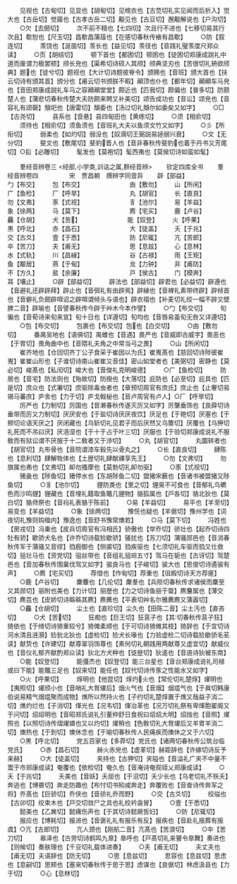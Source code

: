 <!-- { "loadSidebar": true } -->
　　见视也【古甸切】见显也【胡甸切】见棺衣也【古苋切礼实见闻而后折入】觉大也【古岳切】觉寤也【古孝古岳二切】觏见也【古豆切】邂觏解说也【户沟切】
　　○欠【去劒切】
　　次不前不精也【七四切】次且行不进也【七移切易其行次且】歜恕也【尺玉切】昌歜昌蒲葅也【在感切春秋传飨有昌歜】
　　○防【叙连切】
　　羡饶也【涎面切】羡长也【益见切】羡径也【音践礼璧羡度尺郑众读】
　　○页【胡结切】
　　顿下首也【都困切】顿困也【徒困切郑康成説礼中道而废谓力极罢顿】颀长皃也【渠希切诗硕人其颀】颀典坚刃也【苦很切礼辀欲颀典】题也【徒兮切】题视也【大计切诗题彼脊令】颁赐也【音班】颁大首也【扶云切诗有颁其首】颁分也【甫云切书颁朕不暇】顚顶也仆也【都年切】顚顚车马皃也【音田郑康成説礼车马之容顚顚堂堂】颇近也【匹我切】颇偏也【普多切】防颇楚人也【蒲悲切春秋传楚大夫防颇来聘又补美切】颂告成功也【音讼】颂皃也【音容礼有颂磬】頽圯也【唐雷切】頽委也【汤过切礼頽尔如委矣又如字】
　　○□【古尧切】
　　县系也【音悬】县四甸田也【黄练切】
　　○须【相俞切】
　　须待也【相俞切】须鱼须也【音班礼大夫以鱼须文竹又如字】
　　○彡【所衔切】
　　弱柔也【如灼切】弱没也【奴滴切王弼説易拯弱兴衰】
　　○文【无分切】
　　斐文也【敷尾切】斐豹晋人也【音非春秋传斐豹也着于丹书又芳尾切】○髟【必雕切】
　　髦发也【莫袍切】髦西夷也【莫侯切诗如蛮如髦】













　　羣经音辨卷三
<经部,小学类,训诂之属,群经音辨>
　　钦定四库全书
　　羣经音辨卷四　　　　　宋　贾昌朝　撰辨字同音异
　　辟【部益】　　　　　　　　勹【布交】
　　包【布交】　　　　　　　　甶【敷勿】
　　山【所闲】　　　　　　　　广【鱼检】
　　厂【呼旱】　　　　　　　　丸【胡官】
　　长【直良】　　　　　　　　勿【文弗】
　　豕【式视】　　　　　　　　豸【池尔】
　　易【羊益】　　　　　　　　象【徐两】
　　马【莫下】　　　　　　　　廌【宅买】
　　鹿【卢谷】　　　　　　　　麤【仓胡】
　　犬【苦】　　　　　　　　能【奴登】
　　火【呼果】　　　　　　　　黒【呼北】
　　赤【昌石】　　　　　　　　大【徒盖】
　　夭【于兆】　　　　　　　　交【古爻】
　　壹【于悉】　　　　　　　　防【尼辄】
　　亢【苦郎】　　　　　　　　夲【苦刀】
　　夫【甫无】　　　　　　　　思【息兹】
　　心【息林】　　　　　　　　水【式轨】
　　川【昌縁】　　　　　　　　谷【古禄】
　　雨【王矩】　　　　　　　　鱼【颙居】
　　燕【于甸】　　　　　　　　龙【力钟】
　　非【甫防】　　　　　　　　不【方久】
　　盐【余廉】　　　　　　　　戸【侯古】
　　门【模奔】　　　　　　　　耳【壤止】
　　○辟【部益切】
　　辟法也【部益切】辟君也【必益切】辟遵也【音避礼还辟辟拜】辟止也【音弭礼有由辟焉】辟縁也【音裨礼素带终辟】辟倾首也【音僻礼负劒辟咡诏之辟咡谓倾头与语也】辟衣褶也【补麦切礼绞一幅不辟又壁脾二音】辟喻也【音譬春秋传今辟于艸木今本作譬】
　　○勹【布交切】
　　旬徧也【音荀诗来旬来宣】旬十日也【详遵切】旬均也【音唇易虽旬无咎又详遵切】
　　○包【布交切】
　　包裹也【布交切】包也【白交切】
　　○甶【敷勿切】
　　番禺吴地也【语俱切】禺蜼也【音遇】畏严也【音威即古威字】畏恶也【于胃切】畏角曲中也【音隈礼夫角之中常当弓之畏】
　　○山【所闲切】
　　崔齐地也【仓回切齐丁公子食采于崔因以为氏】崔嵬髙也【慈回切诗陟彼崔嵬】崔崔山形也【子谁切诗南山崔崔又音佳】密山如堂者也【美弼切】密静也【莫必切】峻髙也【私闰切】峻大也【音俊礼克明峻德】
　　○广【鱼检切】
　　防居也【音宅】防法则也【殆故切】防揆也【大落切】庇防也【必至切】庇具也【匹是切】庶众也【式署切】庶驱除毒虫者也【章预切周官有庶氏】庶止也【止奢切易锡马蕃庶】庐舎也【力于切】庐戈戟柲也【音卢周官有卢人】○厂【呼旱切】
　　厉严也【力制切】厉国也【音濑春秋传遂灭厉又如字】厉鞶垂饰也【良薛切诗垂带而厉又力制切】厌厌安也【于盐切诗厌厌夜饮】厌足也【于艳切】厌塞也【于颊切论语天厌之】厌闭藏也【乌斩切礼见君子而后厌然又乌簟切】厌覆也【乌狎切礼死而不吊曰厌】厌浥湿也【于十于占于叶三切】厌服也【于验切郑康成说礼不服敎而有狱讼谓不厌服于十二敎者又于渉切】
　　○丸【胡官切】
　　丸圜转者也【胡官切】丸布骨也【音院谓漆车毂先以骨丸之】
　　○长【直良切】
　　肆陈也【息利切】肆解牲体也【土歴切礼肆献祼享先王】
　　○勿【文弗切】
　　勿旗属也弗也【文弗切】卹勿搔摩也【莫勃切礼卹勿驱】
　　○豕【式视切】
　　猪彘也【陟鱼切】猪停水也【东胡陟鱼二切】盟猪宋薮也【音诸书被盟猪又陟鱼切】
　　○豸【池尔切】
　　貍防类也【里之切】貍臭不可食也【音郁礼鸟皫色而沙鸣貍】貍藏也【音埋礼籍取鱼鼈几貍物】貉狐属也【戸各切】貉北狄也【莫白切】貉师祭也【音祃礼表貉于陈前】
　　○易【羊益切】
　　易平也【羊至切】易变也【羊益切】
　　○象【徐两切】
　　豫恱也疑也【羊倨切】豫州学也【词夜切礼豫则钩楹内】豫逸也【音舒书豫常燠若】
　　○马【莫下切】
　　冯姓也【房戎切】冯乗也【皮兵切周官有冯相氏】骄傲也【举乔切】骄壮也【起乔切诗四牡有骄】歇骄犬名也【许乔切诗载猃歇骄】骚扰也【苏刀切】蒲骚郧邑也【音消春秋传军于蒲骚又音缪】驺廏御也【侧裘切】驺疾驱也【七须切礼车驱而驺又仕救切】驵壮马也【资党切】驵丝带也【音组礼驵琮五寸】驾马在轭也【古讶切】驾楚邑也【音加春秋传围巢伐驾又如字】骏良马也【子峻切】骏大也【思俊切诗遹骏有声】
　　○廌【宅买切】
　　荐借也【作甸切】荐重也【徂殿切诗天方荐瘥】
　　○鹿【卢谷切】
　　麇麞也【几伦切】麇羣也【兵陨切春秋传求诸侯而麇至又其郧切】丽附也美也【力计切】丽歴也【力之切诗鱼丽于罶】麃麠属也【薄交切】麃芸也【皮娇切诗緜緜其麃】麃藨也【平表切艸名尔雅藨麃又蒲嚣切】
　　○麤【仓胡切】
　　尘土也【直珍切】尘久也【田陈二音】尘土汚也【直吝切】
　　○犬【苦切】
　　狂痴也【巨王切】狂莒子也【其切春秋传莒子狂】猗依也【于绮切诗猗重较兮】猗傩柔顺也【于可切诗猗傩其枝】猗辞也【于宜切诗河水清且涟漪】猃狁北狄也【虚检切】猃犬长喙也【力验虚检二切诗载猃歇骄毛苌读】献贽也【许建切】献尊翠羽饰尊也【素何切礼朝践用两献尊又虚宜切】献威仪也【音仪礼郁齐献酌郑众读】狄北方犬种也【徒歴切】狄逺也【音逷诗狄被东南】
　　○能【奴登切】
　　能彊杰也【奴登切】能三台星也【音台郑康成说礼司禄或曰下能】能鼈三足也【奴来切】能任也【奴代切诗传豕之性能水又如字】
　　○火【呼果切】
　　焞明也【他昆切】焞灼火也【常伦切礼楚焞】燿明也【夷照切】燿颀小也【音哨礼大胷燿后】烟火气也【音烟】烟煴气也【于眞切韩康伯说易精气烟煴聚而成物】燋所以然持火也【子约切礼楚焞置于燋又哉益子消二切】燋灼烂也【子消切】煇光也【况韦切】煇治革也【况万切礼祭有卑煇胞翟阍又于问切】炤炤明也【音昭郑氏说礼引董仲舒日食祝曰炤炤大明】炤烛也【音照】燿照也【以照切诗传熠燿燐也又以灼切】燿稍也【色敎切礼大胷燿后又羊胃羊消二切】燠热也【于到切】燠休念也【于喻切春秋传人民痛疾而燠休之又于六切】
　　○黒【呼北切】
　　党五百家也【多莽切】党氏也【诸两切春秋传公筑台临党氏】
　　○赤【昌石切】
　　赫火赤皃也【虚革切】赫距辞也【许嫁切诗反予来赫】
　　○大【徒盖切】
　　夹持也【古狎切】夹隘也【音溢礼广夹不中量不鬻于市郑康成读】奄覆也【依检切】奄久也【音淹诗奄观铚乂郑康成读】
　　○夭【于兆切】
　　夭美也【音妖】夭屈也【于沼切】夭少长也【乌老切礼不殀夭】奔逃也【博昬切】奔走防趣也【布忖切书矧咸奔走】奔覆败也【音奋诗传奔军之将】乔髙也【巨骄切】乔侠也【音骄礼乔而野】
　　○交【古爻切】
　　绞缢也【古卯切】绞束木也【戸交切敛尸之具也礼绞衿衾冒】
　　○壹【于悉切】
　　懿美也【乙兾切】懿痛伤声也【于其切诗懿厥哲妇】
　　○防【尼辄切】
　　报应也【博耗切】报进也【音褒礼礼有报乐有反】报疾也【音赴礼报葬有报虞】○亢【古郎切】
　　亢人颈也【刚航二音】亢髙也【苦浪切】
　　○夲【苦刀切】
　　皋泽也【古劳切诗鹤鸣九臯】臯呼也【戸髙切礼来瞽令臯舞】奏进也【则候切】奏肤理也【千豆切礼载体进奏】
　　○夫【甫无切】
　　夫丈夫也【甫无切】夫语辞也【防无切】
　　○思【息兹切】
　　思容也【息兹切】思虑也【息嗣切】思颊也【塞来切春秋传于思于思】虑谋也【良倨切】林虑汲县也【力于切】
　　○心【息林切】
